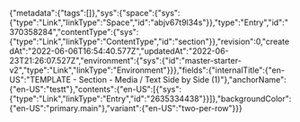 {"metadata":{"tags":[]},"sys":{"space":{"sys":{"type":"Link","linkType":"Space","id":"abjv67t9l34s"}},"type":"Entry","id":"370358284","contentType":{"sys":{"type":"Link","linkType":"ContentType","id":"section"}},"revision":0,"createdAt":"2022-06-06T16:54:40.577Z","updatedAt":"2022-06-23T21:26:07.527Z","environment":{"sys":{"id":"master-starter-v2","type":"Link","linkType":"Environment"}}},"fields":{"internalTitle":{"en-US":"TEMPLATE - Section - Media / Text Side by Side (1)"},"anchorName":{"en-US":"testt"},"contents":{"en-US":[{"sys":{"type":"Link","linkType":"Entry","id":"2635334438"}}]},"backgroundColor":{"en-US":"primary.main"},"variant":{"en-US":"two-per-row"}}}